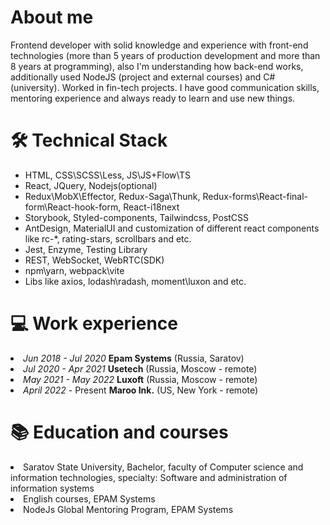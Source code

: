 <h1>About me</h1>
Frontend developer with solid knowledge and experience with front-end technologies (more than 5 years of production development and more than 8 years at programming),
also I'm understanding how back-end works, additionally used NodeJS (project and external courses) and C# (university).
Worked in fin-tech projects.
I have good communication skills, mentoring experience and always ready to learn and use new things.

<h1>🛠️ Technical Stack</h1>
<ul>
<li>HTML, CSS\SCSS\Less, JS\JS+Flow\TS</li>
<li>React, JQuery, Nodejs(optional)</li>
<li>Redux\MobX\Effector, Redux-Saga\Thunk, Redux-forms\React-final-form\React-hook-form, React-i18next</li>
<li>Storybook, Styled-components, Tailwindcss, PostCSS</li>
<li>AntDesign, MaterialUI and customization of different react components like rc-*, rating-stars, scrollbars and etc.</li>
<li>Jest, Enzyme, Testing Library</li>
<li>REST, WebSocket, WebRTC(SDK)</li>
<li>npm\yarn, webpack\vite</li>
<li>Libs like axios, lodash\radash, moment\luxon and etc.</li>
</ul>

<h1>💻 Work experience</h1>
<li><i>Jun 2018 - Jul 2020</i> <b>Epam Systems</b> (Russia, Saratov)</li>
<li><i>Jul 2020 - Apr 2021</i> <b>Usetech</b> (Russia, Moscow - remote)</li>
<li><i>May 2021 - May 2022</i> <b>Luxoft</b> (Russia, Moscow - remote)</li>
<li><i>April 2022</i> - Present <b>Maroo Ink.</b> (US, New York - remote)</li>

<h1>📚 Education and courses</h1>
<li>Saratov State University, Bachelor, faculty of Computer science and information technologies, specialty: Software and administration of information systems</li>
<li>English courses, EPAM Systems</li>
<li>NodeJs Global Mentoring Program, EPAM Systems</li>

<!---
dmitriimokienko/dmitriimokienko is a ✨ special ✨ repository because its `README.md` (this file) appears on your GitHub profile.
You can click the Preview link to take a look at your changes.
--->
